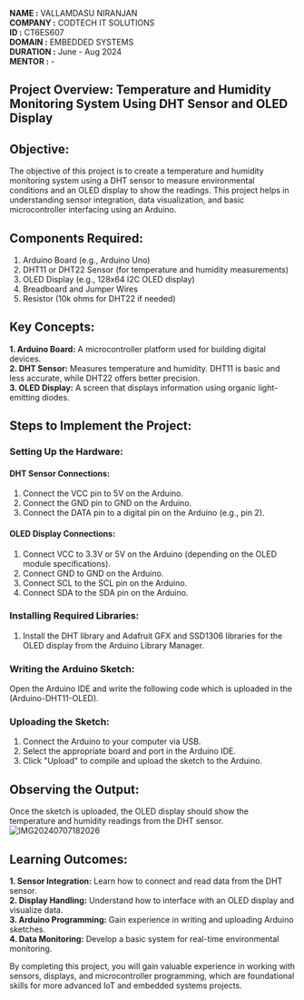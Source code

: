 **NAME     :** VALLAMDASU NIRANJAN  
**COMPANY  :** CODTECH IT SOLUTIONS  
**ID       :** CT6ES607  
**DOMAIN   :** EMBEDDED SYSTEMS  
**DURATION :** June - Aug 2024  
**MENTOR   :** -  

## Project Overview: Temperature and Humidity Monitoring System Using DHT Sensor and OLED Display

## Objective:
The objective of this project is to create a temperature and humidity monitoring system using a DHT sensor to measure environmental conditions and an OLED display to show the readings. This project helps in understanding sensor integration, data visualization, and basic microcontroller interfacing using an Arduino.

## Components Required:
1. Arduino Board (e.g., Arduino Uno)
2. DHT11 or DHT22 Sensor (for temperature and humidity measurements)
3. OLED Display (e.g., 128x64 I2C OLED display)
4. Breadboard and Jumper Wires
5. Resistor (10k ohms for DHT22 if needed)

## Key Concepts:
**1. Arduino Board:** A microcontroller platform used for building digital devices.  
**2. DHT Sensor:** Measures temperature and humidity. DHT11 is basic and less accurate, while DHT22 offers better precision.  
**3. OLED Display:** A screen that displays information using organic light-emitting diodes.

## Steps to Implement the Project:

### Setting Up the Hardware:

#### DHT Sensor Connections:
1. Connect the VCC pin to 5V on the Arduino.
2. Connect the GND pin to GND on the Arduino.
3. Connect the DATA pin to a digital pin on the Arduino (e.g., pin 2).

#### OLED Display Connections:
1. Connect VCC to 3.3V or 5V on the Arduino (depending on the OLED module specifications).
2. Connect GND to GND on the Arduino.
3. Connect SCL to the SCL pin on the Arduino.
4. Connect SDA to the SDA pin on the Arduino.

### Installing Required Libraries:
1. Install the DHT library and Adafruit GFX and SSD1306 libraries for the OLED display from the Arduino Library Manager.

### Writing the Arduino Sketch:
Open the Arduino IDE and write the following code which is uploaded in the (Arduino-DHT11-OLED).

### Uploading the Sketch:
1. Connect the Arduino to your computer via USB.
2. Select the appropriate board and port in the Arduino IDE.
3. Click "Upload" to compile and upload the sketch to the Arduino.

## Observing the Output:
Once the sketch is uploaded, the OLED display should show the temperature and humidity readings from the DHT sensor.
![IMG20240707182026](https://github.com/vallamdasuniranjan/CODETECH-TASK2/assets/174948070/4f987171-1998-482c-a381-b8ae9649071a)

## Learning Outcomes:
**1. Sensor Integration:** Learn how to connect and read data from the DHT sensor.  
**2. Display Handling:** Understand how to interface with an OLED display and visualize data.  
**3. Arduino Programming:** Gain experience in writing and uploading Arduino sketches.  
**4. Data Monitoring:** Develop a basic system for real-time environmental monitoring.

By completing this project, you will gain valuable experience in working with sensors, displays, and microcontroller programming, which are foundational skills for more advanced IoT and embedded systems projects.
